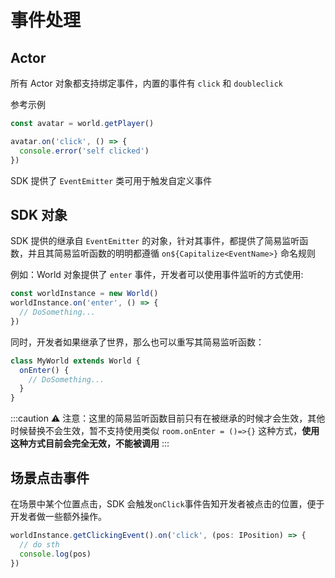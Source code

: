 # 事件处理

## Actor

所有 Actor 对象都支持绑定事件，内置的事件有 `click` 和 `doubleclick`

参考示例

```ts
const avatar = world.getPlayer()

avatar.on('click', () => {
  console.error('self clicked')
})
```

SDK 提供了 `EventEmitter` 类可用于触发自定义事件

## SDK 对象

SDK 提供的继承自 `EventEmitter` 的对象，针对其事件，都提供了简易监听函数，并且其简易监听函数的明明都遵循 `on${Capitalize<EventName>}` 命名规则

例如：World 对象提供了 `enter` 事件，开发者可以使用事件监听的方式使用:

```typescript
const worldInstance = new World()
worldInstance.on('enter', () => {
  // DoSomething...
})
```

同时，开发者如果继承了世界，那么也可以重写其简易监听函数：

```typescript
class MyWorld extends World {
  onEnter() {
    // DoSomething...
  }
}
```

:::caution
⚠️ 注意：这里的简易监听函数目前只有在被继承的时候才会生效，其他时候替换不会生效，暂不支持使用类似 `room.onEnter = ()=>{}` 这种方式，**使用这种方式目前会完全无效，不能被调用**
:::

## 场景点击事件

在场景中某个位置点击，SDK 会触发`onClick`事件告知开发者被点击的位置，便于开发者做一些额外操作。

```typescript
worldInstance.getClickingEvent().on('click', (pos: IPosition) => {
  // do sth
  console.log(pos)
})
```
